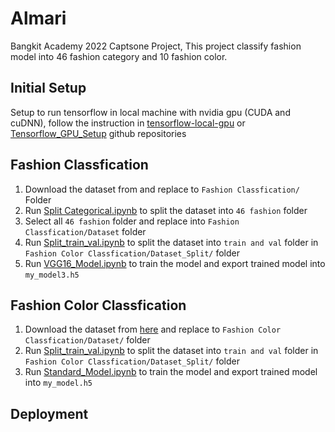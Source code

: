 # Almari
Bangkit Academy 2022 Captsone Project, This project classify fashion model into 46 fashion category and 10 fashion color.

## Initial Setup
Setup to run tensorflow in local machine with nvidia gpu (CUDA and cuDNN), follow the instruction in [tensorflow-local-gpu](https://github.com/feranteef/tensorflow-local-gpu#tensorflow-local-gpu) or [Tensorflow_GPU_Setup](https://github.com/feranteef/Almari/blob/main/Setup/Tensorflow_GPU_Setup.md) github repositories

## Fashion Classfication
1. Download the dataset from and replace to `Fashion Classfication/` Folder
2. Run [Split Categorical.ipynb](https://github.com/feranteef/Almari/blob/main/Fashion%20Classification/Split%20Categorical.ipynb) to split the dataset into `46 fashion` folder
3. Select all `46 fashion` folder and replace into `Fashion Classfication/Dataset` folder
4. Run [Split_train_val.ipynb](https://github.com/feranteef/Almari/blob/main/Fashion%20Classification/Split_train_val.ipynb) to split the dataset into `train and val` folder in `Fashion Color Classfication/Dataset_Split/` folder
5. Run [VGG16_Model.ipynb](https://github.com/feranteef/Almari/blob/main/Fashion%20Classification/VGG16_Model.ipynb) to train the model and export trained model into `my_model3.h5`


## Fashion Color Classfication
1. Download the dataset from [here](https://drive.google.com/file/d/1oEpUbio4mCvsAr2ByPYi-kAfTMqT_BFq/view?usp=sharing) and replace to `Fashion Color Classfication/Dataset/` folder
2. Run [Split_train_val.ipynb](https://github.com/feranteef/Almari/blob/main/Fashion%20Color%20Classfication/Split_train_val.ipynb) to split the dataset into `train and val` folder in `Fashion Color Classfication/Dataset_Split/` folder
3. Run [Standard_Model.ipynb](https://github.com/feranteef/Almari/blob/main/Fashion%20Color%20Classfication/Standard_Model.ipynb) to train the model and export trained model into `my_model.h5`

## Deployment
